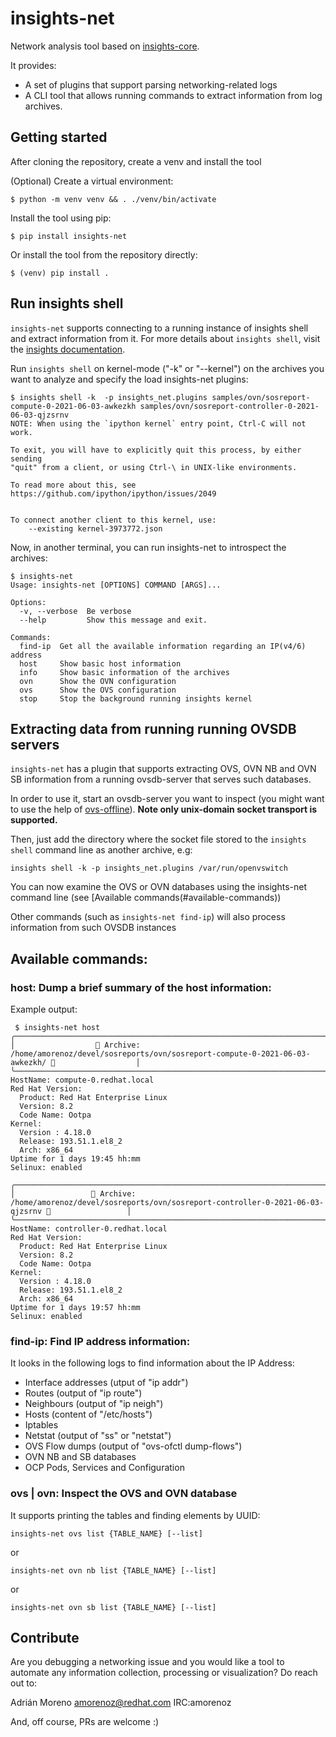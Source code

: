 # insights-net

Network analysis tool based on [insights-core](https://github.com/RedHatInsights/insights-core).

It provides:

- A set of plugins that support parsing networking-related logs
- A CLI tool that allows running commands to extract information from log archives.

## Getting started

After cloning the repository, create a venv and install the tool

(Optional) Create a virtual environment:

    $ python -m venv venv && . ./venv/bin/activate

Install the tool using pip:

    $ pip install insights-net

Or install the tool from the repository directly:

    $ (venv) pip install .

## Run insights shell

`insights-net` supports connecting to a running instance of insights shell and
extract information from it. For more details about `insights shell`, visit the
[insights documentation](https://insights-core.readthedocs.io/en/latest/).

Run `insights shell` on kernel-mode ("-k" or "--kernel") on the archives you want to analyze and specify the load insights-net plugins:


    $ insights shell -k  -p insights_net.plugins samples/ovn/sosreport-compute-0-2021-06-03-awkezkh samples/ovn/sosreport-controller-0-2021-06-03-qjzsrnv
    NOTE: When using the `ipython kernel` entry point, Ctrl-C will not work.

    To exit, you will have to explicitly quit this process, by either sending
    "quit" from a client, or using Ctrl-\ in UNIX-like environments.

    To read more about this, see https://github.com/ipython/ipython/issues/2049


    To connect another client to this kernel, use:
        --existing kernel-3973772.json


Now, in another terminal, you can run insights-net to introspect the archives:

    $ insights-net
    Usage: insights-net [OPTIONS] COMMAND [ARGS]...

    Options:
      -v, --verbose  Be verbose
      --help         Show this message and exit.

    Commands:
      find-ip  Get all the available information regarding an IP(v4/6) address
      host     Show basic host information
      info     Show basic information of the archives
      ovn      Show the OVN configuration
      ovs      Show the OVS configuration
      stop     Stop the background running insights kernel


## Extracting data from running running OVSDB servers

`insights-net` has a plugin that supports extracting OVS, OVN NB and OVN SB information from a running ovsdb-server that serves such databases.

In order to use it, start an ovsdb-server you want to inspect (you might want to use the help of [ovs-offline](https://ovs-dbg.readthedocs.io/en/latest/ovs-offline.html)). **Note only unix-domain socket transport is supported.**

Then, just add the directory where the socket file stored to the `insights shell` command line as another archive, e.g:


    insights shell -k -p insights_net.plugins /var/run/openvswitch


You can now examine the OVS or OVN databases using the insights-net command line (see [Available commands(#available-commands))

Other commands (such as `insights-net find-ip`) will also process information from such OVSDB instances


## Available commands:

### host: Dump a brief summary of the host information:
Example output:


```
 $ insights-net host
╭──────────────────────────────────────────────────────────────────────────────────────────────────────────────────────────────╮
│                  📜 Archive: /home/amorenoz/devel/sosreports/ovn/sosreport-compute-0-2021-06-03-awkezkh/ 📜                  │
╰──────────────────────────────────────────────────────────────────────────────────────────────────────────────────────────────╯
HostName: compute-0.redhat.local
Red Hat Version:
  Product: Red Hat Enterprise Linux
  Version: 8.2
  Code Name: Ootpa
Kernel:
  Version : 4.18.0
  Release: 193.51.1.el8_2
  Arch: x86_64
Uptime for 1 days 19:45 hh:mm
Selinux: enabled

╭──────────────────────────────────────────────────────────────────────────────────────────────────────────────────────────────╮
│                 📜 Archive: /home/amorenoz/devel/sosreports/ovn/sosreport-controller-0-2021-06-03-qjzsrnv 📜                 │
╰──────────────────────────────────────────────────────────────────────────────────────────────────────────────────────────────╯
HostName: controller-0.redhat.local
Red Hat Version:
  Product: Red Hat Enterprise Linux
  Version: 8.2
  Code Name: Ootpa
Kernel:
  Version : 4.18.0
  Release: 193.51.1.el8_2
  Arch: x86_64
Uptime for 1 days 19:57 hh:mm
Selinux: enabled

```


### find-ip: Find IP address information:
It looks in the following logs to find information about the IP Address:

- Interface addresses (utput of "ip addr")
- Routes (output of "ip route")
- Neighbours (output of "ip neigh")
- Hosts (content of "/etc/hosts")
- Iptables
- Netstat (output of "ss" or "netstat")
- OVS Flow dumps (output of "ovs-ofctl dump-flows")
- OVN NB and SB databases
- OCP Pods, Services and Configuration


### ovs | ovn: Inspect the OVS and OVN database
It supports printing the tables and finding elements by UUID:


    insights-net ovs list {TABLE_NAME} [--list]

or

    insights-net ovn nb list {TABLE_NAME} [--list]

or

    insights-net ovn sb list {TABLE_NAME} [--list]


## Contribute

Are you debugging a networking issue and you would like a tool to automate any information collection, processing or visualization? Do reach out to:

Adrián Moreno <amorenoz@redhat.com> IRC:amorenoz

And, off course, PRs are welcome :)
